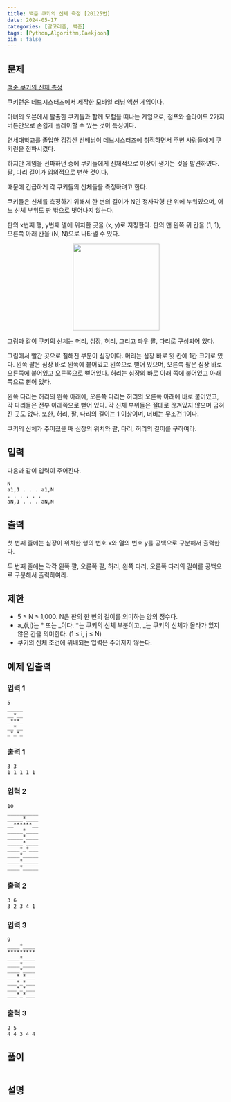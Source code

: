 ```yaml
---
title: 백준 쿠키의 신체 측정 [20125번]
date: 2024-05-17
categories: [알고리즘, 백준]
tags: [Python,Algorithm,Baekjoon]
pin : false
---
```


## 문제
[백준 쿠키의 신체 측정](https://www.acmicpc.net/problem/20125)

쿠키런은 데브시스터즈에서 제작한 모바일 러닝 액션 게임이다.

마녀의 오븐에서 탈출한 쿠키들과 함께 모험을 떠나는 게임으로, 점프와 슬라이드 2가지 버튼만으로 손쉽게 플레이할 수 있는 것이 특징이다.

연세대학교를 졸업한 김강산 선배님이 데브시스터즈에 취직하면서 주변 사람들에게 쿠키런을 전파시켰다.

하지만 게임을 전파하던 중에 쿠키들에게 신체적으로 이상이 생기는 것을 발견하였다. 팔, 다리 길이가 임의적으로 변한 것이다.

때문에 긴급하게 각 쿠키들의 신체들을 측정하려고 한다.

쿠키들은 신체를 측정하기 위해서 한 변의 길이가 N인 정사각형 판 위에 누워있으며, 어느 신체 부위도 판 밖으로 벗어나지 않는다.

판의 x번째 행, y번째 열에 위치한 곳을 (x, y)로 지칭한다. 판의 맨 왼쪽 위 칸을 (1, 1), 오른쪽 아래 칸을 (N, N)으로 나타낼 수 있다.

<div align='center'>
    <img src="../assets/img/baekjoon/20125/20125.png"  height="200px">
</div>

그림과 같이 쿠키의 신체는 머리, 심장, 허리, 그리고 좌우 팔, 다리로 구성되어 있다.

그림에서 빨간 곳으로 칠해진 부분이 심장이다. 머리는 심장 바로 윗 칸에 1칸 크기로 있다. 왼쪽 팔은 심장 바로 왼쪽에 붙어있고 왼쪽으로 뻗어 있으며, 오른쪽 팔은 심장 바로 오른쪽에 붙어있고 오른쪽으로 뻗어있다. 허리는 심장의 바로 아래 쪽에 붙어있고 아래 쪽으로 뻗어 있다.

왼쪽 다리는 허리의 왼쪽 아래에, 오른쪽 다리는 허리의 오른쪽 아래에 바로 붙어있고, 각 다리들은 전부 아래쪽으로 뻗어 있다. 각 신체 부위들은 절대로 끊겨있지 않으며 굽혀진 곳도 없다. 또한, 허리, 팔, 다리의 길이는 1 이상이며, 너비는 무조건 1이다.

쿠키의 신체가 주어졌을 때 심장의 위치와 팔, 다리, 허리의 길이를 구하여라.



## 입력

다음과 같이 입력이 주어진다.

```text
N
a1,1 . . . a1,N
. . . . . .
aN,1 . . . aN,N
```

## 출력

첫 번째 줄에는 심장이 위치한 행의 번호 x와 열의 번호 y를 공백으로 구분해서 출력한다.

두 번째 줄에는 각각 왼쪽 팔, 오른쪽 팔, 허리, 왼쪽 다리, 오른쪽 다리의 길이를 공백으로 구분해서 출력하여라.

## 제한

- 5 ≤ N ≤ 1,000. N은 판의 한 변의 길이를 의미하는 양의 정수다.
- a_{i,j}는 * 또는 _이다. *는 쿠키의 신체 부분이고, _는 쿠키의 신체가 올라가 있지 않은 칸을 의미한다. (1 ≤ i, j ≤ N)
- 쿠키의 신체 조건에 위배되는 입력은 주어지지 않는다.


## 예제 입출력

### 입력 1

```text
5
_____
__*__
_***_
__*__
_*_*_
```

### 출력 1


```text
3 3
1 1 1 1 1
```
### 입력 2

```text
10
__________
_____*____
__******__
_____*____
_____*____
_____*____
____*_*___
____*_____
____*_____
____*_____
```

### 출력 2


```text
3 6
3 2 3 4 1
```

### 입력 3

```text
9
____*____
*********
____*____
____*____
____*____
___*_*___
___*_*___
___*_*___
___*_*___
```

### 출력 3


```text
2 5
4 4 3 4 4
```

## 풀이
```python

```

## 설명


